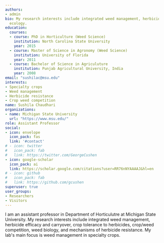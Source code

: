 ```yaml
---
authors:
- admin
bio: My research interests include integrated weed management, herbicide resistance, weed biology, and weed
  ecology.
education:
  courses:
  - course: PhD in Horticulture (Weed Science)
    institution: North Carolina State University
    year: 2015
  - course: Master of Science in Agronomy (Weed Science)
    institution: University of Florida
    year: 2011
  - course: Bachelor of Science in Agriculuture
    institution: Punjab Agricultural University, India
    year: 2008
email: "sushilac@msu.edu"
interests:
- Specialty crops
- Weed management
- Herbicide resistance
- Crop weed competition
name: Sushila Chaudhari
organizations:
- name: Michigan State University
  url: "https://www.msu.edu/"
role: Assistant Professor
social:
- icon: envelope
  icon_pack: fas
  link: '#contact'
# - icon: twitter
#   icon_pack: fab
#   link: https://twitter.com/GeorgeCushen
- icon: google-scholar
  icon_pack: ai
  link: https://scholar.google.com/citations?user=RR76nNYAAAAJ&hl=en
# - icon: github
#   icon_pack: fab
#   link: https://github.com/gcushen
superuser: true
user_groups:
- Researchers
- Visitors
---
```


I am an assistant professor in Department of Horticulutre at Michigan State University. My research interests include integrated weed management, herbicide efficacy and carryover, crop tolerance to herbicides, crop/weed competition, weed biology, and mechanisms of herbicide resistance. My lab's main focus is weed management in specialty crops.
